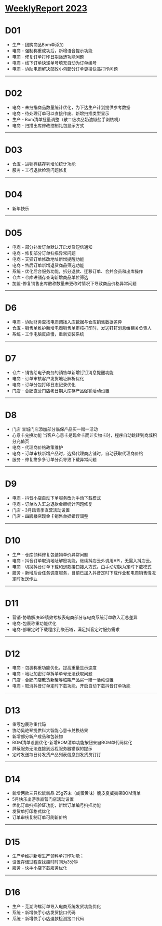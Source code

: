 # [WeeklyReport 2023](https://github.com/haoz0x139/myblog/issues/1)

# D01
- 生产 - 团购商品Bom单添加
- 电商 - 强制称重成功后，新增语音提示功能
- 电商 - 修复订单打印日期筛选功能问题
- 电商 - 线下订单快递单号填充自动为订单编号
- 电商 - 协助电商解决邮政小包部分订单更换快递打印问题


---

# D02
- 电商 - 未扫描商品数量统计优化，为下达生产计划提供参考数据
- 电商 - 待处理订单可以直接作废、新增扫描类型显示
- 生产 - Bom清单批量调整（散二级次品奶油椒盐手剥核桃）
- 电商 - 扫描出库修改控制礼包显示方式


---

# D03
- 仓库 - 进销存结存列增加统计功能
- 服务 - 工行退款检测问题修复


---

# D04
- 新年快乐 

---

# D05
- 电商 - 部分补发订单默认开启发货短信通知
- 电商 - 修复部分订单扫描异常问题
- 电商 - 天猫订单修改地址新增提醒功能
- 电商 - 售后订单新增退货商品筛选功能
- 系统 - 优化后台服务功能，拆分退款、迁移订单、合并会员和出库操作
- 仓库 - 仓库进销存查询新增商品单位筛选
- 加盟-修复销售出库散称数量未更改时情况下导致商品价格异常问题

---

# D6
- 电商 - 协助财务查找电商调拨入库数据与仓库销售数据差异
- 仓库 - 销售单维护新增电商销售单审核打印时，发送钉钉消息给相关负责人
- 系统 -  工作电脑反应慢，重新安装系统

---

# D7
- 仓库 - 销售给电子商务的销售单新增钉钉消息提醒功能
- 电商 - 订单审核客户发货地址解析优化
- 电商 - 订单分包打印日志记录优化
- 门店 - 合肥直营门店老日期大库存产品促销活动设置

---

# D8
-  门店 宣城门店添加部分临保产品买一赠一活动
-  心意卡兑换功能 当客户心意卡是现金卡而非实物卡时，程序自动跳转到商城积分充值页
-  电商 - 代理商价格政策维护
-  电商 - 订单审核新增产品时，选择代理商店铺时，自动获取代理商价格 
-  服务 - 修复拼多多订单分页导致下载异常问题

---

# D9
-  电商 - 抖音小店自动下单服务改为手动下载模式
-  电商 - 订单收入汇总退款金额统计问题修复
-  门店 - 3月踏青季直营活动设置
- 门店 - 四牌楼店现金卡销售单据错误调整

---

# D10
- 生产 - 仓库领料修复包装物单价异常问题
- 电商 - 抖音订单取消地址解密功能，继续抖店云外调用API，无需入抖店云。
- 电商 - 切换抖音订单下载和退款接口接入方式，由手动切换为定时下载模式
- 服务 - 新增后台任务调度服务，目前已加入抖音定时下载作业和电商销售情况定时发送作业

---

# D11
- 营销-协助解决69绩效考核表电商部分与电商系统订单收入汇总差异
- 电商-包裹称重功能优化
- 电商-部署定时下载程序到聚石塔，满足抖音定时服务需求

---

# D12
- 电商 - 包裹称重功能优化，提高重量显示速度
- 电商 - 地址加密订单拆单单号无法获取问题
- 门店 - 合肥门店散货新罐等临期产品买一赠一活动设置
- 电商 - 取消抖音订单定时下载功能，开启自动下载抖音订单功能

---

# D13
- 重写包裹称重代码
- 协助吴艳琴提供科大智能心意卡兑换结果
- 新增部分新产成品和包装物
- BOM清单设置优化-新增BOM清单功能按钮来自BOM单代码优化
- 屏蔽服务无法连接到远程服务器错误的提示
- 定时发送每日待发货产品列表信息到发货员钉钉

---

# D14
- 新增两款三只松鼠新品 25g芥末（咸蛋黄味）脆皮夏威夷果BOM清单
- 5月快乐出游季直营门店活动设置
- 优化订单扫描验证功能，新增订单编号扫描功能
- 发货单打印格式优化
- 订单审核复制订单可刷新价格


---

# D15 
-  生产单维护新增生产领料单打印功能；
- 设置存储过程查找超时时间为3分钟
- 服务 - 快手小店下载服务优化

---

# D16
-  生产 - 芜湖海螺订单导入电商系统发货功能优化
- 系统 - 新增快手小店发货接口代码
- 系统 - 新增快手小店退款检测接口代码